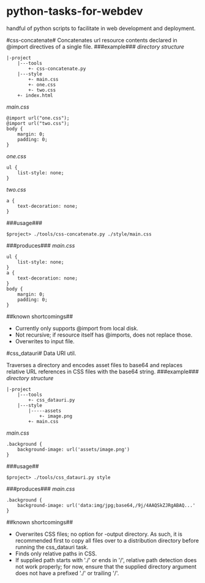 python-tasks-for-webdev
=======================

handful of python scripts to facilitate in web development and deployment.

#css-concatenate#
Concatenates url resource contents declared in @import directives of a single file.
###example###
_directory structure_

	|-project
		|---tools
			+- css-concatenate.py
		|---style
			+- main.css
			+- one.css
			+- two.css
		+- index.html

_main.css_

	@import url("one.css");
	@import url("two.css");
	body {
		margin: 0;
		padding: 0;
	}

_one.css_
	
	ul {
		list-style: none;
	}

_two.css_

	a {
		text-decoration: none;
	}


###usage###

	$project> ./tools/css-concatenate.py ./style/main.css

###produces###
_main.css_

	ul {
		list-style: none;
	}
	a {
		text-decoration: none;
	}
	body {
		margin: 0;
		padding: 0;
	}

##known shortcomings##
* Currently only supports @import from local disk.
* Not recursive; if resource itself has @imports, does not replace those.
* Overwrites to input file.

#css_datauri#
Data URI util.

Traverses a directory and encodes asset files to base64 and replaces relative URL references in CSS files with the base64 string.
###example###
_directory structure_

	|-project
		|---tools
			+- css_datauri.py
		|---style
			|-----assets
				+- image.png
			+- main.css

_main.css_

	.background {
		background-image: url('assets/image.png')
	}

###usage##
	
	$project> ./tools/css_datauri.py style

###produces###
_main.css_

	.background {
		background-image: url('data:img/jpg;base64,/9j/4AAQSkZJRgABAQ...'
	}

##known shortcomings##
* Overwrites CSS files; no option for -output directory. As such, it is recommended first to copy all files over to a distribution directory before running the css_datauri task.
* Finds only relative paths in CSS.
* If supplied path starts with './' or ends in '/', relative path detection does not work properly; for now, ensure that the supplied directory argument does not have a prefixed './' or trailing '/'.
